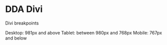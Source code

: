 # DDA Divi

Divi breakpoints

Desktop: 981px and above
Tablet: between 980px and 768px
Mobile: 767px and below
